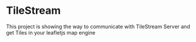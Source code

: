 TileStream
==========

This project is showing the way to communicate with TileStream Server and get Tiles in your leafletjs map engine

